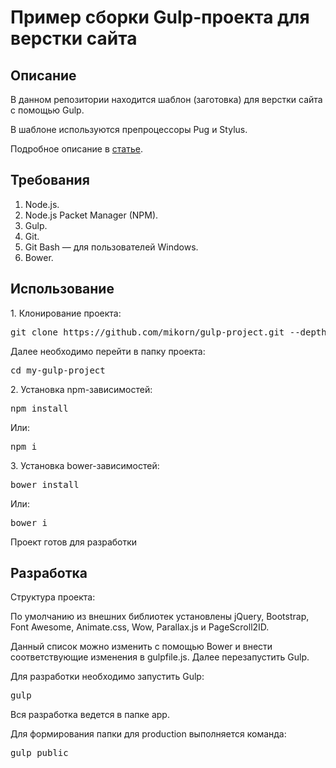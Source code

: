 <h1>Пример сборки Gulp-проекта для верстки сайта</h1>
<h2>Описание</h2>
<p>В данном репозитории находится шаблон (заготовка) для верстки сайта с помощью Gulp.</p>
<p>В шаблоне используются препроцессоры Pug и Stylus.</p>
<p>Подробное описание в <a href="https://webmikorn.ru/gulp-project/">статье</a>.</p>
<h2>Требования</h2>
<ol>
  <li>Node.js.</li>
  <li>Node.js Packet Manager (NPM).</li>
  <li>Gulp.</li>
  <li>Git.</li>
  <li>Git Bash &mdash; для пользователей Windows.</li>
  <li>Bower.</li>
</ol>
<h2>Использование</h2>
<p>1. Клонирование проекта:</p>
<pre>git clone https://github.com/mikorn/gulp-project.git --depth 1 my-gulp-project</pre>
<p>Далее необходимо перейти в папку проекта:</p>
<pre>cd my-gulp-project</pre>
<p>2. Установка npm-зависимостей:</p>
<pre>npm install</pre>
<p>Или:</p>
<pre>npm i</pre>
<p>3. Установка bower-зависимостей:</p>
<pre>bower install</pre>
<p>Или:</p>
<pre>bower i</pre>
<p>Проект готов для разработки</p>
<h2>Разработка</h2>
<p>Структура проекта:</p>
<p>По умолчанию из внешних библиотек установлены jQuery, Bootstrap, Font Awesome, Animate.css, Wow, Parallax.js и PageScroll2ID.</p>
<p>Данный список можно изменить с помощью Bower и внести соответствующие изменения в gulpfile.js. Далее перезапустить Gulp.</p>
<p>Для разработки необходимо запустить Gulp:</p>
<pre>gulp</pre>
<p>Вся разработка ведется в папке app.</p>
<p>Для формирования папки для production выполняется команда:</p>
<pre>gulp public</p>

